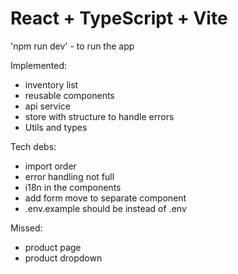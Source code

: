 # React + TypeScript + Vite

'npm run dev' - to run the app

Implemented:
- inventory list
- reusable components
- api service
- store with structure to handle errors
- Utils and types

Tech debs:
- import order
- error handling not full
- i18n in the components
- add form move to separate component
- .env.example should be instead of .env

Missed:
- product page
- product dropdown

